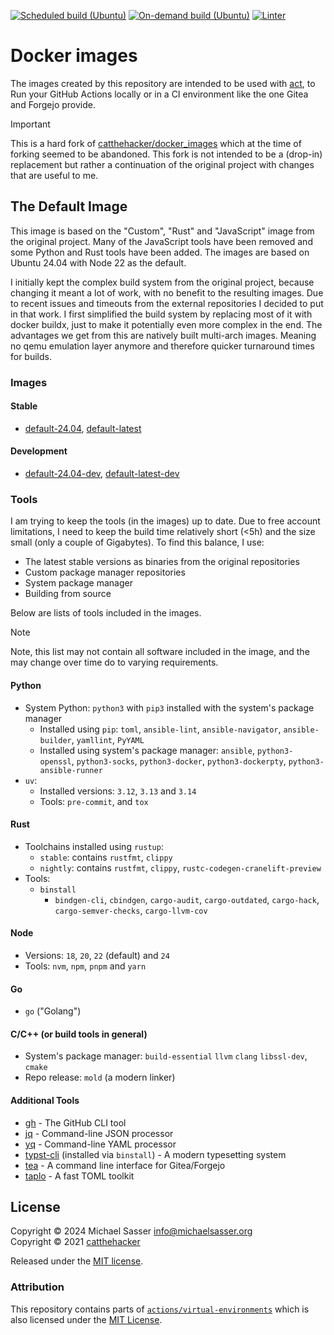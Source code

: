 [![Scheduled build (Ubuntu)](https://github.com/MichaelSasser/docker_images/actions/workflows/build-ubuntu.yml/badge.svg?event=schedule)](https://github.com/MichaelSasser/docker_images/actions/workflows/build-ubuntu.yml)
[![On-demand build (Ubuntu)](https://github.com/MichaelSasser/docker_images/actions/workflows/build-ubuntu.yml/badge.svg?event=workflow_dispatch)](https://github.com/MichaelSasser/docker_images/actions/workflows/build-ubuntu.yml)
[![Linter](https://github.com/MichaelSasser/docker_images/actions/workflows/lint.yml/badge.svg)](https://github.com/MichaelSasser/docker_images/actions/workflows/lint.yml)

# Docker images

The images created by this repository are intended to be used with
[act](https://github.com/nektos/act), to Run your GitHub Actions locally or in
a CI environment like the one Gitea and Forgejo provide.

> [!IMPORTANT]
> This is a hard fork of
> [catthehacker/docker_images](https://github.com/catthehacker/docker_images)
> which at the time of forking seemed to be abandoned. This fork is not
> intended to be a (drop-in) replacement but rather a continuation of the
> original project with changes that are useful to me.

## The Default Image

This image is based on the "Custom", "Rust" and "JavaScript" image from the
original project. Many of the JavaScript tools have been removed and some
Python and Rust tools have been added. The images are based on
Ubuntu 24.04 with Node 22 as the default.

I initially kept the complex build system from the original project, because
changing it meant a lot of work, with no benefit to the resulting images.
Due to recent issues and timeouts from the external repositories I decided
to put in that work. I first simplified the build system by replacing most of
it with docker buildx, just to make it potentially even more complex in the end.
The advantages we get from this are natively built multi-arch images. Meaning
no qemu emulation layer anymore and therefore quicker turnaround times for
builds.

### Images

#### Stable

- [default-24.04](ghcr.io/MichaelSasser/ubuntu:default-24.04), [default-latest](ghcr.io/MichaelSasser/ubuntu:default-latest)

#### Development

- [default-24.04-dev](ghcr.io/MichaelSasser/ubuntu:default-24.04-dev), [default-latest-dev](ghcr.io/MichaelSasser/ubuntu:default-latest-dev)

### Tools

I am trying to keep the tools (in the images) up to date. Due to
free account limitations, I need to keep the build time relatively short (<5h)
and the size small (only a couple of Gigabytes). To find this balance, I use:

- The latest stable versions as binaries from the original repositories
- Custom package manager repositories
- System package manager
- Building from source

Below are lists of tools included in the images.

> [!NOTE]
> Note, this list may not contain all software included in the image, and the
> may change over time do to varying requirements.

#### Python

- System Python: `python3` with `pip3` installed with the system's package
  manager
  - Installed using `pip`: `toml`, `ansible-lint`, `ansible-navigator`,
    `ansible-builder`, `yamllint`, `PyYAML`
  - Installed using system's package manager: `ansible`, `python3-openssl`,
    `python3-socks`, `python3-docker`, `python3-dockerpty`,
    `python3-ansible-runner`
- `uv`:
  - Installed versions: `3.12`, `3.13` and `3.14`
  - Tools: `pre-commit`,
    and `tox`

#### Rust

- Toolchains installed using `rustup`:
  - `stable`: contains `rustfmt`, `clippy`
  - `nightly`: contains `rustfmt`, `clippy`, `rustc-codegen-cranelift-preview`
- Tools:
  - `binstall`
    - `bindgen-cli`, `cbindgen`, `cargo-audit`, `cargo-outdated`,
      `cargo-hack`, `cargo-semver-checks`, `cargo-llvm-cov`

#### Node

- Versions: `18`, `20`, `22` (default) and `24`
- Tools: `nvm`, `npm`, `pnpm` and `yarn`

#### Go

- `go` ("Golang")

#### C/C++ (or build tools in general)

- System's package manager: `build-essential` `llvm` `clang` `libssl-dev`, `cmake`
- Repo release: `mold` (a modern linker)

#### Additional Tools

- [gh](https://github.com/cli/cli) - The GitHub CLI tool
- [jq](https://github.com/jqlang/jq) - Command-line JSON processor
- [yq](https://github.com/mikefarah/yq) - Command-line YAML processor
- [typst-cli](https://github.com/typst/typst/tree/main/crates/typst-cli) (installed via `binstall`) - A modern typesetting system
- [tea](https://github.com/gitea/tea) - A command line interface for Gitea/Forgejo
- [taplo](https://github.com/tamasfe/taplo) - A fast TOML toolkit

## License

Copyright &copy; 2024 Michael Sasser <info@michaelsasser.org> \
Copyright &copy; 2021 [catthehacker](https://github.com/catthehacker)

Released under the [MIT license](./LICENSE).

### Attribution

This repository contains parts of
[`actions/virtual-environments`][actions/virtual-environments] which is also
licensed under the
[MIT License](https://github.com/actions/virtual-environments/blob/main/LICENSE).

[actions/virtual-environments]: https://github.com/actions/virtual-environments

